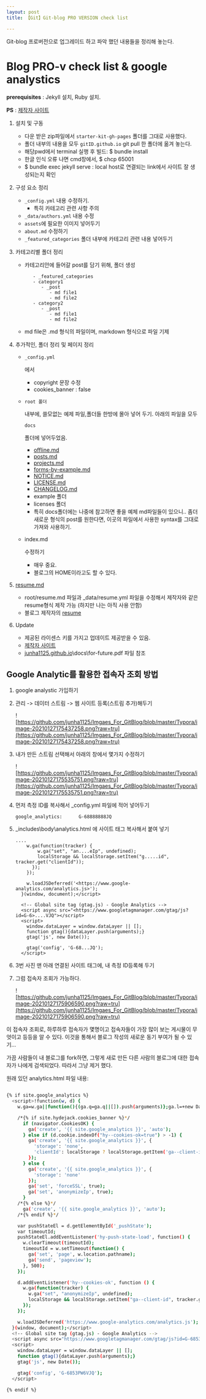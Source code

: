 ```yaml
---
layout: post
title: 【Git】Git-blog PRO VERSION check list

---
```


Git-blog 프로버전으로 업그레이드 하고 파악 했던 내용들을 정리해 놓는다. 

# Blog PRO-v check list & google analystics

**prerequisites** : Jekyll 설치, Ruby 설치.

**PS** : [제작자 사이트](https://hydejack.com/)



1. 설치 및 구동

   - 다운 받은 zip파일에서 `starter-kit-gh-pages` 폴더를 그대로 사용했다.
   - 폴더 내부의 내용을 모두 `gitID.github.io` git pull 한 폴더에 옮겨 놓는다.
   - 해당pwd에서 terminal 실행 후 빌드: $ bundle install
   - 한글 인식 오류 나면 cmd창에서, $ chcp 65001
   - $ bundle exec jekyll serve : local host로 연결되는 link에서 사이트 잘 생성되는지 확인

2. 구성 요소 정리

   - `_config.yml` 내용 수정하기.
     - 특히 카테고리 관련 사항 주의
   - `_data/authors.yml` 내용 수정
   - `assets`에 필요한 이미지 넣어두기
   - `about.md` 수정하기
   - `_featured_categories` 폴더 내부에 카테고리 관련 내용 넣어두기

3. 카테고리별 폴더 정리

   - 카테고리안에 들어갈 post를 담기 위해, 폴더 생성

     ```
        - _featured_categories
        - category1
           - _post
              - md file1
              - md file2
        - category2
           - _post
              - md file1
              - md file2
     ```

   - md file은 .md 형식의 파일이며, markdown 형식으로 파일 기제

4. 추가적인, 폴더 정리 및 페이지 정리

   - ```
     _config.yml
     ```

      에서

     - copyright 문장 수정
     - cookies_banner : false

   - ```
     root 폴더
     ```

      내부에, 쓸모없는 예제 파일,폴더들 한방에 몰아 넣어 두기. 아래의 파일을 모두 

     ```
     docs
     ```

      폴더에 넣어두었음.

     - [offline.md](http://offline.md)
     - [posts.md](http://posts.md)
     - [projects.md](http://projects.md)
     - [forms-by-example.md](http://forms-by-example.md)
     - [NOTICE.md](http://NOTICE.md)
     - [LICENSE.md](http://LICENSE.md)
     - [CHANGELOG.md](http://CHANGELOG.md)
     - example 폴더
     - licenses 폴더
     - 특히 docs폴더에는 나중에 참고하면 좋을 예체 md파일들이 있으니.. 좀더 새로운 형식의 post를 원한다면, 이곳의 파일에서 사용한 syntax를 그대로 가져와 사용하기.

   - index.md

      수정하기

     - 매우 중요.
     - 블로그의 HOME이라고도 할 수 있다.

5. [resume.md](http://resume.md)

   - root/resume.md 파일과 _data/resume.yml 파일을 수정해서 제작자와 같은 resume형식 제작 가능 (하지만 나는 아직 사용 안함)
   - 블로그 제작자의 [resume](https://hydejack.com/resume/)

6. Update

   - 제공된 라이센스 키를 가지고 업데이트 제공받을 수 있음.
   - [제작자 사이트](https://hydejack.com/)
   - [junha1125.github.io](http://junha1125.github.io)\docs\for-future.pdf 파일 참조

## **Google Analytic를 활용한 접속자 조회 방법**

1. google analystic 가입하기

2. 관리 -> 데이터 스트림 -> 웹 사이트 등록(스트림 추가)해두기

   ![https://github.com/junha1125/Imgaes_For_GitBlog/blob/master/Typora/image-20210127175437258.png?raw=tru](https://github.com/junha1125/Imgaes_For_GitBlog/blob/master/Typora/image-20210127175437258.png?raw=tru)

3. 내가 만든 스트림 선택해서 아래의 창에서 몇가지 수정하기

   ![https://github.com/junha1125/Imgaes_For_GitBlog/blob/master/Typora/image-20210127175535751.png?raw=tru](https://github.com/junha1125/Imgaes_For_GitBlog/blob/master/Typora/image-20210127175535751.png?raw=tru)

4. 먼저 측정 ID를 복사해서 _config.yml 파일에 적어 넣어두기

   ```
   google_analytics:      G-68888888JQ
   ```

5. _includes\body\analytics.html 에 사이트 태그 복사해서 붙여 넣기

   ```
   ....
       w.ga(function(tracker) {
           w.ga("set", "an....eIp", undefined);
           localStorage && localStorage.setItem("g.....id", tracker.get("clientId"));
         });
       });
   
       w.loadJSDeferred('<https://www.google-analytics.com/analytics.js>');
     }(window, document);</script>
     
     <!-- Global site tag (gtag.js) - Google Analytics -->
     <script async src="<https://www.googletagmanager.com/gtag/js?id=G-6>....VJQ"></script>
     <script>
       window.dataLayer = window.dataLayer || [];
       function gtag(){dataLayer.push(arguments);}
       gtag('js', new Date());
   
       gtag('config', 'G-68...JQ');
     </script>
   ```

6. 3번 사진 맨 아래 연결된 사이트 태그에, 내 측정 ID등록해 두기

7. 그럼 접속자 조회가 가능하다.

   ![https://github.com/junha1125/Imgaes_For_GitBlog/blob/master/Typora/image-20210127175906590.png?raw=tru](https://github.com/junha1125/Imgaes_For_GitBlog/blob/master/Typora/image-20210127175906590.png?raw=tru)

이 접속자 조회로, 하루하루 접속자가 몇명이고 접속자들이 가장 많이 보는 게시물이 무엇이고 등등을 알 수 있다. 이것을 통해서 블로그 작성의 새로운 동기 부여가 될 수 있기...



가끔 사람들이 내 블로그를 fork하면, 그렇게 새로 만든 다른 사람의 블로그에 대한 접속자가 나에게 검색되었다. 따라서 그냥 제거 했다.

원래 있던 analytics.html 파일 내용: 

```sh

{% if site.google_analytics %}
  <script>!function(w, d) {
    w.ga=w.ga||function(){(ga.q=ga.q||[]).push(arguments)};ga.l=+new Date;

    /*{% if site.hydejack.cookies_banner %}*/
      if (navigator.CookiesOK) {
        ga('create', '{{ site.google_analytics }}', 'auto');
      } else if (d.cookie.indexOf("hy--cookies-ok=true") > -1) {
        ga('create', '{{ site.google_analytics }}', {
          'storage': 'none',
          'clientId': localStorage ? localStorage.getItem('ga--client-id') : undefined
        });
      } else {
        ga('create', '{{ site.google_analytics }}', {
          'storage': 'none'
        });
        ga('set', 'forceSSL', true);
        ga('set', 'anonymizeIp', true);
      }
    /*{% else %}*/
      ga('create', '{{ site.google_analytics }}', 'auto');
    /*{% endif %}*/

    var pushStateEl = d.getElementById('_pushState');
    var timeoutId;
    pushStateEl.addEventListener('hy-push-state-load', function() {
      w.clearTimeout(timeoutId);
      timeoutId = w.setTimeout(function() {
        ga('set', 'page', w.location.pathname);
        ga('send', 'pageview');
      }, 500);
    });

    d.addEventListener('hy--cookies-ok', function () {
      w.ga(function(tracker) {
        w.ga("set", "anonymizeIp", undefined);
        localStorage && localStorage.setItem("ga--client-id", tracker.get("clientId"));
      });
    });

    w.loadJSDeferred('https://www.google-analytics.com/analytics.js');
  }(window, document);</script>
  <!-- Global site tag (gtag.js) - Google Analytics -->
  <script async src="https://www.googletagmanager.com/gtag/js?id=G-6853PW6VJQ"></script>
  <script>
    window.dataLayer = window.dataLayer || [];
    function gtag(){dataLayer.push(arguments);}
    gtag('js', new Date());

    gtag('config', 'G-6853PW6VJQ');
  </script>

{% endif %}

```





